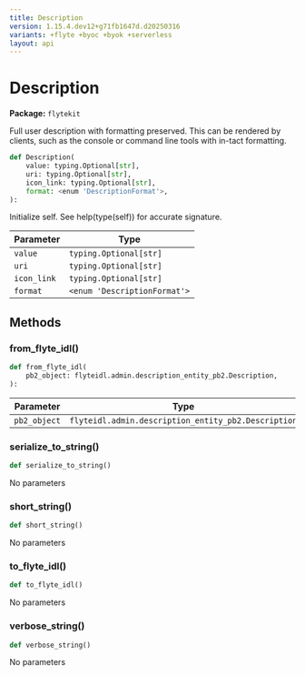 ```yaml
---
title: Description
version: 1.15.4.dev12+g71fb1647d.d20250316
variants: +flyte +byoc +byok +serverless
layout: api
---
```


# Description

**Package:** `flytekit`

Full user description with formatting preserved. This can be rendered
by clients, such as the console or command line tools with in-tact
formatting.


```python
def Description(
    value: typing.Optional[str],
    uri: typing.Optional[str],
    icon_link: typing.Optional[str],
    format: <enum 'DescriptionFormat'>,
):
```
Initialize self.  See help(type(self)) for accurate signature.


| Parameter | Type |
|-|-|
| `value` | `typing.Optional[str]` |
| `uri` | `typing.Optional[str]` |
| `icon_link` | `typing.Optional[str]` |
| `format` | `<enum 'DescriptionFormat'>` |
## Methods

### from_flyte_idl()

```python
def from_flyte_idl(
    pb2_object: flyteidl.admin.description_entity_pb2.Description,
):
```
| Parameter | Type |
|-|-|
| `pb2_object` | `flyteidl.admin.description_entity_pb2.Description` |
### serialize_to_string()

```python
def serialize_to_string()
```
No parameters
### short_string()

```python
def short_string()
```
No parameters
### to_flyte_idl()

```python
def to_flyte_idl()
```
No parameters
### verbose_string()

```python
def verbose_string()
```
No parameters
